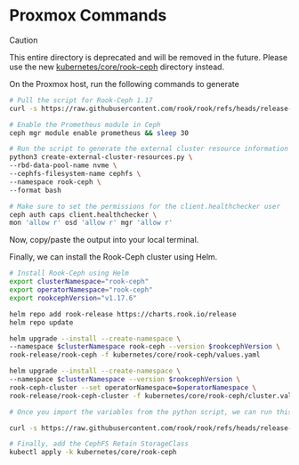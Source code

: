 # Proxmox Commands

> [!CAUTION]
> This entire directory is deprecated and will be removed in the future. Please use the new [kubernetes/core/rook-ceph](../rook-ceph) directory instead.

On the Proxmox host, run the following commands to generate

```bash
# Pull the script for Rook-Ceph 1.17
curl -s https://raw.githubusercontent.com/rook/rook/refs/heads/release-1.17/deploy/examples/create-external-cluster-resources.py > create-external-cluster-resources.py

# Enable the Prometheus module in Ceph
ceph mgr module enable prometheus && sleep 30

# Run the script to generate the external cluster resource information
python3 create-external-cluster-resources.py \
--rbd-data-pool-name nvme \
--cephfs-filesystem-name cephfs \
--namespace rook-ceph \
--format bash

# Make sure to set the permissions for the client.healthchecker user
ceph auth caps client.healthchecker \
mon 'allow r' osd 'allow r' mgr 'allow r'
```

Now, copy/paste the output into your local terminal.

Finally, we can install the Rook-Ceph cluster using Helm.

```bash
# Install Rook-Ceph using Helm
export clusterNamespace="rook-ceph"
export operatorNamespace="rook-ceph"
export rookcephVersion="v1.17.6"

helm repo add rook-release https://charts.rook.io/release
helm repo update

helm upgrade --install --create-namespace \
--namespace $clusterNamespace rook-ceph --version $rookcephVersion \
rook-release/rook-ceph -f kubernetes/core/rook-ceph/values.yaml

helm upgrade --install --create-namespace \
--namespace $clusterNamespace --version $rookcephVersion \
rook-ceph-cluster --set operatorNamespace=$operatorNamespace \
rook-release/rook-ceph-cluster -f kubernetes/core/rook-ceph/cluster.values.yaml

# Once you import the variables from the python script, we can run this script to import and create the necessary resources:

curl -s https://raw.githubusercontent.com/rook/rook/refs/heads/release-1.17/deploy/examples/import-external-cluster.sh | bash

# Finally, add the CephFS Retain StorageClass
kubectl apply -k kubernetes/core/rook-ceph
```

